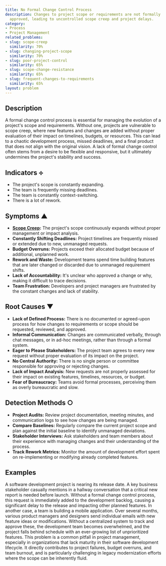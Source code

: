 ```yaml
---
title: No Formal Change Control Process
description: Changes to project scope or requirements are not formally evaluated or
  approved, leading to uncontrolled scope creep and project delays.
category:
- Process
- Project Management
related_problems:
- slug: scope-creep
  similarity: 70%
- slug: changing-project-scope
  similarity: 70%
- slug: poor-project-control
  similarity: 65%
- slug: scope-change-resistance
  similarity: 65%
- slug: frequent-changes-to-requirements
  similarity: 65%
layout: problem
---
```


## Description
A formal change control process is essential for managing the evolution of a project's scope and requirements. Without one, projects are vulnerable to scope creep, where new features and changes are added without proper evaluation of their impact on timelines, budgets, or resources. This can lead to a chaotic development process, missed deadlines, and a final product that does not align with the original vision. A lack of formal change control often stems from a desire to be flexible and responsive, but it ultimately undermines the project's stability and success.

## Indicators ⟡
- The project's scope is constantly expanding.
- The team is frequently missing deadlines.
- The team is constantly context-switching.
- There is a lot of rework.

## Symptoms ▲

- **[Scope Creep](scope-creep.md):** The project's scope continuously expands without proper management or impact analysis.
- **Constantly Shifting Deadlines:** Project timelines are frequently missed or extended due to new, unmanaged requests.
- **Budget Overruns:** Projects exceed their allocated budget because of additional, unplanned work.
- **Rework and Waste:** Development teams spend time building features that are later changed or discarded due to unmanaged requirement shifts.
- **Lack of Accountability:** It's unclear who approved a change or why, making it difficult to trace decisions.
- **Team Frustration:** Developers and project managers are frustrated by the constant changes and lack of stability.

## Root Causes ▼

- **Lack of Defined Process:** There is no documented or agreed-upon process for how changes to requirements or scope should be requested, reviewed, and approved.
- **Informal Communication:** Changes are communicated verbally, through chat messages, or in ad-hoc meetings, rather than through a formal system.
- **Eager to Please Stakeholders:** The project team agrees to every new request without proper evaluation of its impact on the project.
- **No Central Authority:** There is no single person or committee responsible for approving or rejecting changes.
- **Lack of Impact Analysis:** New requests are not properly assessed for their impact on existing features, timelines, resources, or budget.
- **Fear of Bureaucracy:** Teams avoid formal processes, perceiving them as overly bureaucratic and slow.

## Detection Methods ○

- **Project Audits:** Review project documentation, meeting minutes, and communication logs to see how changes are being managed.
- **Compare Baselines:** Regularly compare the current project scope and plan against the initial baseline to identify unmanaged deviations.
- **Stakeholder Interviews:** Ask stakeholders and team members about their experience with managing changes and their understanding of the process.
- **Track Rework Metrics:** Monitor the amount of development effort spent on re-implementing or modifying already completed features.

## Examples
A software development project is nearing its release date. A key business stakeholder casually mentions in a hallway conversation that a critical new report is needed before launch. Without a formal change control process, this request is immediately added to the development backlog, causing a significant delay to the release and impacting other planned features. In another case, a team is building a mobile application. Over several months, various product managers and designers send individual emails with new feature ideas or modifications. Without a centralized system to track and approve these, the development team becomes overwhelmed, and the project falls behind schedule with an ever-growing list of unprioritized features. This problem is a common pitfall in project management, especially in organizations that lack maturity in their software development lifecycle. It directly contributes to project failures, budget overruns, and team burnout, and is particularly challenging in legacy modernization efforts where the scope can be inherently fluid.